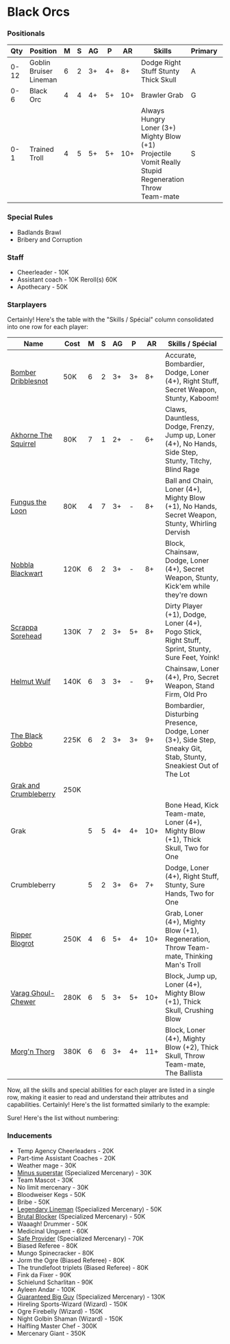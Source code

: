 ﻿# Black Orcs

### Positionals

| Qty  | Position               | M | S | AG | P  | AR  | Skills                                                                                                | Primary | Secondary | Cost |
| ---- | ---------------------- | - | - | -- | -- | --- | ----------------------------------------------------------------------------------------------------- | ------- | --------- | ---- |
| 0-12 | Goblin Bruiser Lineman | 6 | 2 | 3+ | 4+ | 8+  | Dodge Right Stuff Stunty Thick Skull                                                                  | A       | G P S     | 45K  |
| 0-6  | Black Orc              | 4 | 4 | 4+ | 5+ | 10+ | Brawler Grab                                                                                          | G       | S A P     | 90K  |
| 0-1  | Trained Troll          | 4 | 5 | 5+ | 5+ | 10+ | Always Hungry Loner (3+) Mighty Blow (+1) Projectile Vomit Really Stupid Regeneration Throw Team-mate | S       | A G P     | 115K |

### Special Rules

* Badlands Brawl
* Bribery and Corruption

### Staff

* Cheerleader - 10K
* Assistant coach - 10K
Reroll(s)
60K
* Apothecary  - 50K

### Starplayers
Certainly! Here's the table with the "Skills / Spécial" column consolidated into one row for each player:

| Name                   | Cost | M   | S   | AG  | P   | AR  | Skills / Spécial                                                     |
| ---------------------- | ---- | --- | --- | --- | --- | --- | -------------------------------------------------------------------- |
| [Bomber Dribblesnot](../starplayers/Bomber_Dribblesnot.md)      | 50K  | 6   | 2   | 3+  | 3+  | 8+  | Accurate, Bombardier, Dodge, Loner (4+), Right Stuff, Secret Weapon, Stunty, Kaboom!          |
| [Akhorne The Squirrel](../starplayers/Akhorne_The_Squirrel.md)   | 80K  | 7   | 1   | 2+  | -   | 6+  | Claws, Dauntless, Dodge, Frenzy, Jump up, Loner (4+), No Hands, Side Step, Stunty, Titchy, Blind Rage |
| [Fungus the Loon](../starplayers/Fungus_the_Loon.md)        | 80K  | 4   | 7   | 3+  | -   | 8+  | Ball and Chain, Loner (4+), Mighty Blow (+1), No Hands, Secret Weapon, Stunty, Whirling Dervish |
| [Nobbla Blackwart](../starplayers/Nobbla_Blackwart.md)       | 120K | 6   | 2   | 3+  | -   | 8+  | Block, Chainsaw, Dodge, Loner (4+), Secret Weapon, Stunty, Kick'em while they're down |
| [Scrappa Sorehead](../starplayers/Scrappa_Sorehead.md)       | 130K | 7   | 2   | 3+  | 5+  | 8+  | Dirty Player (+1), Dodge, Loner (4+), Pogo Stick, Right Stuff, Sprint, Stunty, Sure Feet, Yoink! |
| [Helmut Wulf](../starplayers/Helmut_Wulf.md)            | 140K | 6   | 3   | 3+  | -   | 9+  | Chainsaw, Loner (4+), Pro, Secret Weapon, Stand Firm, Old Pro        |
| [The Black Gobbo](../starplayers/The_Black_Gobbo.md)        | 225K | 6   | 2   | 3+  | 3+  | 9+  | Bombardier, Disturbing Presence, Dodge, Loner (3+), Side Step, Sneaky Git, Stab, Stunty, Sneakiest Out of The Lot |
| [Grak and Crumbleberry](../starplayers/Grak_and_Crumbleberry.md)  | 250K |     |     |     |     |     |                                                                      |
| Grak                   |      | 5   | 5   | 4+  | 4+  | 10+ | Bone Head, Kick Team-mate, Loner (4+), Mighty Blow (+1), Thick Skull, Two for One         |
| Crumbleberry           |      | 5   | 2   | 3+  | 6+  | 7+  | Dodge, Loner (4+), Right Stuff, Stunty, Sure Hands, Two for One           |
| [Ripper Blogrot](../starplayers/Ripper_Blogrot.md)         | 250K | 4   | 6   | 5+  | 4+  | 10+ | Grab, Loner (4+), Mighty Blow (+1), Regeneration, Throw Team-mate, Thinking Man's Troll    |
| [Varag Ghoul-Chewer](../starplayers/Varag_Ghoul-Chewer.md)     | 280K | 6   | 5   | 3+  | 5+  | 10+ | Block, Jump up, Loner (4+), Mighty Blow (+1), Thick Skull, Crushing Blow  |
| [Morg'n Thorg](../starplayers/Morg'n_Thorg.md)           | 380K | 6   | 6   | 3+  | 4+  | 11+ | Block, Loner (4+), Mighty Blow (+2), Thick Skull, Throw Team-mate, The Ballista         |

Now, all the skills and special abilities for each player are listed in a single row, making it easier to read and understand their attributes and capabilities.
Certainly! Here's the list formatted similarly to the example:

Sure! Here's the list without numbering:

### Inducements

- Temp Agency Cheerleaders - 20K
- Part-time Assistant Coaches - 20K
- Weather mage - 30K
- [Minus superstar](../starplayers/Minus_superstar.md) (Specialized Mercenary) - 30K
- Team Mascot - 30K
- No limit mercenary - 30K
- Bloodweiser Kegs - 50K
- Bribe - 50K
- [Legendary Lineman](../starplayers/Legendary_Lineman.md) (Specialized Mercenary) - 50K
- [Brutal Blocker](../starplayers/Brutal_Blocker.md) (Specialized Mercenary) - 50K
- Waaagh! Drummer - 50K
- Medicinal Unguent - 60K
- [Safe Provider](../starplayers/Safe_Provider.md) (Specialized Mercenary) - 70K
- Biased Referee - 80K
- Mungo Spinecracker - 80K
- Jorm the Ogre (Biased Referee) - 80K
- The trundlefoot triplets (Biased Referee) - 80K
- Fink da Fixer - 90K
- Schielund Scharlitan - 90K
- Ayleen Andar - 100K
- [Guaranteed Big Guy](../starplayers/Guaranteed_Big_Guy.md) (Specialized Mercenary) - 130K
- Hireling Sports-Wizard (Wizard) - 150K
- Ogre Firebelly (Wizard) - 150K
- Night Golbin Shaman (Wizard) - 150K
- Halfling Master Chef - 300K
- Mercenary Giant - 350K